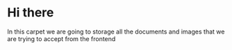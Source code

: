 # Hi there
In this carpet we are going to storage all the documents and images that we are trying to accept from the frontend